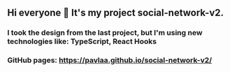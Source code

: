 ## Hi everyone :wave: It's my project social-network-v2. 
### I took the design from the last project, but I'm using new technologies like: TypeScript, React Hooks
### GitHub pages: https://pavlaa.github.io/social-network-v2/